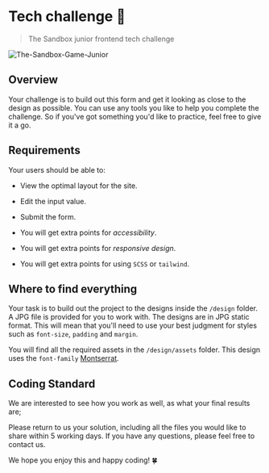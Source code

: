 # Tech challenge 🐥

> The Sandbox junior frontend tech challenge

![The-Sandbox-Game-Junior](https://user-images.githubusercontent.com/5159921/196346665-4433e43e-9920-4bf2-aab8-15bdf259dfc3.jpg)

## Overview

Your challenge is to build out this form and get it looking as close to the design as possible.
You can use any tools you like to help you complete the challenge. So if you've got something you'd like to practice, feel free to give it a go.

## Requirements

Your users should be able to:

- View the optimal layout for the site.
- Edit the input value.
- Submit the form.

- You will get extra points for _accessibility_.
- You will get extra points for _responsive design_.
- You will get extra points for using `SCSS` or `tailwind`.

## Where to find everything

Your task is to build out the project to the designs inside the `/design` folder. A JPG file is provided for you to work with.
The designs are in JPG static format. This will mean that you'll need to use your best judgment for styles such as `font-size`, `padding` and `margin`.

You will find all the required assets in the `/design/assets` folder.
This design uses the `font-family` [Montserrat](https://fonts.google.com/specimen/Montserrat).

## Coding Standard

We are interested to see how you work as well, as what your final results are;

Please return to us your solution, including all the files you would like to share within 5 working days.
If you have any questions, please feel free to contact us.

We hope you enjoy this and happy coding! 🍀
